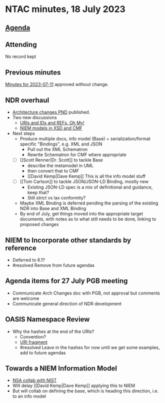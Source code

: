 # NTAC minutes, 18 July 2023

## [Agenda](2023-07-18-agenda.md)

## Attending

No record kept

## **Previous minutes**  

[Minutes for 2023-07-11](2023-07-11-minutes.md) approved without change.

## NDR overhaul

* [Architecture changes PND](https://docs.oasis-open.org/niemopen/niem-6.0-arch-changes/v1.0/pnd01/) published.
* Two new discussions
  * [URIs and IDs and REFs, Oh My!](https://github.com/niemopen/ntac-admin/discussions/63)
  * [NIEM models in XSD and CMF](https://github.com/niemopen/ntac-admin/discussions/64)
* Next steps
  * Produce multiple docs, info model (Base) + serialization/format specific "Bindings", e.g. XML and JSON
    * Pull out the XML Schematron
    * Rewrite Schematron for CMF where appropriate
  * [ ] [[Scott Renner|Dr. Scott]] to tackle Base
    * describe the metamodel in UML
    * then convert that to CMF
    * [[David Kemp|Dave Kemp]] This is all the info model stuff
  * [ ] [[Tom Carlson]] to tackle JSON/JSON-LD Binding, mostly new
    - Existing JSON-LD spec is a mix of definitional and guidance, keep that?
    - Still strict vs lax conformity?
  * Maybe XML Binding is deferred pending the parsing of the existing NDR into Base and XML Binding
  * By end of July, get things moved into the appropriate target documents, with notes as to what still needs to be done, linking to proposed changes

## NIEM to Incorporate other standards by reference

- Deferred to 6.1?
- #resolved Remove from future agendas

## Agenda items for 27 July PGB meeting

- Communicate Arch Changes doc with PGB, not approval but comments are welcome
- Communicate general direction of NDR development

## OASIS Namespace Review

- Why the hashes at the end of the URIs?
  - Convention?
  - [URI fragment](https://en.wikipedia.org/wiki/URI_fragment)
  - #resolved Leave in the hashes for now until we get some examples, add to future agendas

## Towards a NIEM Information Model

- [NSA collab with NIST](https://pages.nist.gov/metaschema/)
- Will delay [[David Kemp|Dave Kemp]] applying this to NIEM
- But will collab on defining the base, which is heading this direction, i.e. to an info model
